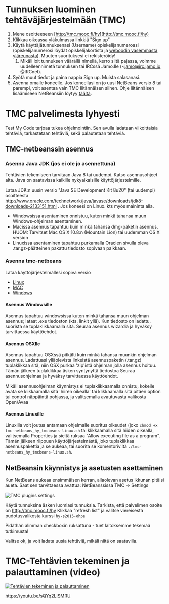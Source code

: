 # Tunnuksen luominen tehtäväjärjestelmään (TMC)

1. Mene osoitteeseen [http://tmc.mooc.fi/hy](http://tmc.mooc.fi/hy)
2. Klikkaa oikeassa yläkulmassa linkkiä "Sign up"
3. Käytä käyttäjätunnuksenasi (Username) opiskelijanumeroasi (opiskelijanumerosi löydät opiskelijakortista ja [weboodin vasemmasta yläreunasta](http://weboodi.helsinki.fi/hy/)). Muuten suorituksesi ei rekisteröidy!
    1. Mikäli loit tunnuksen väärällä nimellä, kerro siitä pajassa, voimme uudelleennimetä tunnuksen tai IRCssä Jamo:lle  (~jamo@irc.jamo.io @IRCnet).
4. Syötä muut tiedot ja paina nappia Sign up. Muista salasanasi.
5. Asenna omalle koneelle. Jos koneellasi on jo uusi NetBeans versio 8 tai parempi, voit asentaa vain TMC liitännäisen siihen. Ohje liitännäisen lisäämiseen NetBeansiin löytyy  [täältä](https://github.com/UniversityHelsinkiTKTL/tmc-plugin-installation-guide/blob/master/NetbeansPlugininAsennusOlemassaOlevaanNetBeansiin.md).

# TMC palvelimesta lyhyesti

Test My Code tarjoaa tukea ohjelmointiin. Sen avulla ladataan viikoittaisia tehtäviä, tarkastetaan tehtäviä, sekä palautetaan tehtäviä.


## TMC-netbeanssin asennus

### Asenna Java JDK (jos ei ole jo asennettuna)

Tehtävien tekemiseen tarvitaan Java 8 tai uudempi. Katso asennusohjeet alta.
Java on saatavissa kaikille nykyaikaisille käyttöjärjestelmille.

Lataa JDK:n uusin versio "Java SE Development Kit 8u20" (tai uudempi) osoitteesta http://www.oracle.com/technetwork/java/javase/downloads/jdk8-downloads-2133151.html . Jos koneesi on Linux. kts myös maininta alla.

* Windowsissa asentaminen onnistuu, kuten minkä tahansa muun Windows-ohjelman asentaminen.
* Macissa asennus tapahtuu kuin minkä tahansa dmg-paketin asennus. HUOM: Tarvitset Mac OS X 10.8:n (Mountain Lion) tai uudemman OS X version
* Linuxissa asentaminen tapahtuu purkamalla Oraclen sivulla oleva .tar.gz-päätteinen pakattu tiedosto sopivaan paikkaan.


### Asenna tmc-netbeans

Lataa käyttöjärjestelmällesi sopiva versio

* [Linux](http://update.testmycode.net/installers/tmc-netbeans_hy/tmc-netbeans_hy_tmcbeans-linux.sh)
* [MAC](http://update.testmycode.net/installers/tmc-netbeans_hy/tmc-netbeans_hy_tmcbeans-macosx.tgz)
* [Windows](http://update.testmycode.net/installers/tmc-netbeans_hy/tmc-netbeans_hy_tmcbeans-windows.exe)

#### Asennus Windowsille

Asennus tapahtuu windowsissa kuten minkä tahansa muun ohjelman asennus; lataat .exe tiedoston (kts. linkit yllä). Kun tiedosto on ladattu, suorista se tuplaklikkaamalla sitä.
Seuraa asennus wizardia ja hyväksy tarvittaessa käyttöehdot.

#### Asennus OSXlle

Asennus tapahtuu OSXssä pitkälti kuin minkä tahansa muunkin ohjelman asennus.
Ladattuasi ylläolevista linkeistä asennuspaketin (.tar.gz) tuplaklikkaa sitä, niin OSX purkaa 'zip'istä ohjelman jolla asennus hoituu.
Tämän jälkeen tuplaklikkaa äsken syntynyttä tiedostoa
Seuraa asennusohjelmaa ja hyväksy tarvittaessa käyttöehdot.

Mikäli asennusohjelman käynnistys ei tuplaklikkaamalla onnistu, kokeile avata se klikkaamalla sitä 'hiiren oikealla' tai klikkaamalla sitä pitäen option tai control näppäintä pohjassa, ja valitsemalla avautuvasta valikosta Open/Avaa

#### Asennus Linuxille 

Linuxilla voit joutua antamaan ohjelmalle suoritus oikeudet (joko `chmod +x tmc-netbeans_hy_tmcbeans-linux.sh` tai klikkaamalla sitä hiiden oikealla, valitsemalla Properties ja sieltä ruksaa "Allow executing file as a program". Tämän jälkeen riippuen käyttöjärjestelmästä, joko tuplaklikkaa asennuspakettia ja se aukeaa, tai suorita se komentoriviltä `./tmc-netbeans_hy_tmcbeans-linux.sh`.

## NetBeansin käynnistys ja asetusten asettaminen

Kun NetBeans aukeaa ensimmäisen kerran, allaolevan asetus ikkunan pitäisi aueta. Saat sen tarvittaessa avattua: NetBeanssissa TMC -> Settings

![TMC plugins settings](https://www.cs.helsinki.fi/u/jarmoiso/tmcee/tmc-settings.jpg "TMC plugins settings")

Käytä tunnuksina äsken luomiasi tunnuksia.
Tarkista, että palvelimen osoite on http://tmc.mooc.fi/hy
Klikkaa "refresh list" ja valitse viereisestä pudotusvalikosta kurssi `hy-s2015-ohpe`

Pidäthän alimman checkboxin ruksattuna - tuet laitoksemme tekemää tutkimusta!

Valitse ok, ja voit ladata uusia tehtäviä, mikäli niitä on saatavilla.


# TMC-Tehtävien tekeminen ja palauttaminen (video)

[![Tehtävien tekeminen ja palauttaminen](http://img.youtube.com/vi/sQYq2LISMRU/0.jpg)](https://youtu.be/sQYq2LISMRU)

<https://youtu.be/sQYq2LISMRU>
